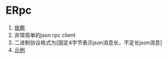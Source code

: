 # ERpc
 
1. [依赖](https://github.com/DAN-AND-DNA/ETcpPlugin)
2. 非常简单的json rpc client
3. 二进制协议格式为[固定4字节表示json消息长，不定长json消息]
4. [示例](https://github.com/DAN-AND-DNA/TopDownSoulsLike)